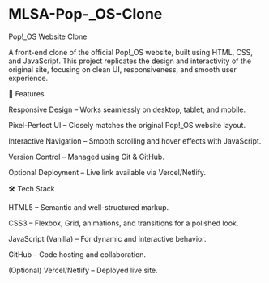 # MLSA-Pop-_OS-Clone
Pop!_OS Website Clone

A front-end clone of the official Pop!_OS website, built using HTML, CSS, and JavaScript.
This project replicates the design and interactivity of the original site, focusing on clean UI, responsiveness, and smooth user experience.

🚀 Features

Responsive Design – Works seamlessly on desktop, tablet, and mobile.

Pixel-Perfect UI – Closely matches the original Pop!_OS website layout.

Interactive Navigation – Smooth scrolling and hover effects with JavaScript.

Version Control – Managed using Git & GitHub.

Optional Deployment – Live link available via Vercel/Netlify.

🛠️ Tech Stack

HTML5 – Semantic and well-structured markup.

CSS3 – Flexbox, Grid, animations, and transitions for a polished look.

JavaScript (Vanilla) – For dynamic and interactive behavior.

GitHub – Code hosting and collaboration.

(Optional) Vercel/Netlify – Deployed live site.
